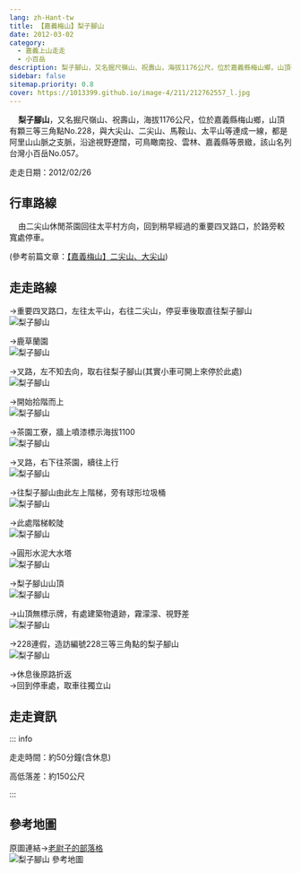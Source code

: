 ```yaml
---
lang: zh-Hant-tw
title: 【嘉義梅山】梨子腳山
date: 2012-03-02
category: 
  - 嘉義上山走走
  - 小百岳
description: 梨子腳山，又名掘尺嶺山、祝壽山，海拔1176公尺，位於嘉義縣梅山鄉，山頂有顆三等三角點No.228，與大尖山、二尖山、馬鞍山、太平山等連成一線，都是阿里山山脈之支脈，沿途視野遼闊，可鳥瞰南投、雲林、嘉義縣等景緻，該山名列台灣小百岳No.057。
sidebar: false
sitemap.priority: 0.8
cover: https://1013399.github.io/image-4/211/212762557_l.jpg
---
```


    **梨子腳山**，又名掘尺嶺山、祝壽山，海拔1176公尺，位於嘉義縣梅山鄉，山頂有顆三等三角點No.228，與大尖山、二尖山、馬鞍山、太平山等連成一線，都是阿里山山脈之支脈，沿途視野遼闊，可鳥瞰南投、雲林、嘉義縣等景緻，該山名列台灣小百岳No.057。

<!-- more -->

走走日期：2012/02/26

## 行車路線
    由二尖山休閒茶園回往太平村方向，回到稍早經過的重要四叉路口，於路旁較寬處停車。

(參考前篇文章：[【嘉義梅山】二尖山、大尖山](/posts/post-212-2012-03-01.md))

## 走走路線
→重要四叉路口，左往太平山，右往二尖山，停妥車後取直往梨子腳山  
![梨子腳山](https://1013399.github.io/image-4/211/212762518_l.jpg)

→鹿草蘭園  
![梨子腳山](https://1013399.github.io/image-4/211/212762522_l.jpg)

→叉路，左不知去向，取右往梨子腳山(其實小車可開上來停於此處)  
![梨子腳山](https://1013399.github.io/image-4/211/212762528_l.jpg)

→開始拾階而上  
![梨子腳山](https://1013399.github.io/image-4/211/212762530_l.jpg)

→茶園工寮，牆上噴漆標示海拔1100  
![梨子腳山](https://1013399.github.io/image-4/211/212762534_l.jpg)

→叉路，右下往茶園，續往上行  
![梨子腳山](https://1013399.github.io/image-4/211/212762537_l.jpg)

→往梨子腳山由此左上階梯，旁有球形垃圾桶  
![梨子腳山](https://1013399.github.io/image-4/211/212762541_l.jpg)

→此處階梯較陡  
![梨子腳山](https://1013399.github.io/image-4/211/212762544_l.jpg)

→圓形水泥大水塔  
![梨子腳山](https://1013399.github.io/image-4/211/212762547_l.jpg)

→梨子腳山山頂  
![梨子腳山](https://1013399.github.io/image-4/211/212762552_l.jpg)

→山頂無標示牌，有處建築物遺跡，霧濛濛、視野差  
![梨子腳山](https://1013399.github.io/image-4/211/212762557_l.jpg)

→228連假，造訪編號228三等三角點的梨子腳山  
![梨子腳山](https://1013399.github.io/image-4/211/212762510_l.jpg)

→休息後原路折返  
→回到停車處，取車往獨立山

## 走走資訊

::: info

走走時間：約50分鐘(含休息)

高低落差：約150公尺

:::

## 參考地圖
原圖連結→[老尉子的部落格](http://blog.xuite.net/laoweiz/blog/17063690)  
![梨子腳山 參考地圖](https://1013399.github.io/image-4/211/212762572_l.jpg)